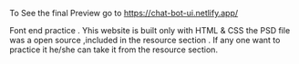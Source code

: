 To See the final Preview go to https://chat-bot-ui.netlify.app/ 

Font end practice . Yhis website is built only with HTML &amp; CSS the PSD file was a open source ,included in the resource section . If any one want to practice it he/she can take it from the resource section.
